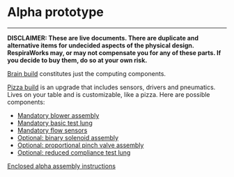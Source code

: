 # Alpha prototype

-------------

**DISCLAIMER: These are live documents.
There are duplicate and alternative items for undecided aspects of the physical design. 
RespiraWorks may, or may not compensate you for any of these parts.
If you decide to buy them, do so at your own risk.**

[Brain build](pizza_brain) constitutes just the computing components.

[Pizza build](pizza_build.md) is an upgrade that includes sensors, drivers and pneumatics.
Lives on your table and is customizable, like a pizza. Here are possible components:
* [Mandatory blower assembly](pizza_blower)
* [Mandatory basic test lung](pizza_test_lung)
* [Mandatory flow sensors](../../2_Research_&_Development/Project-Venturi)
* [Optional: binary solenoid assembly](pizza_binary_solenoid)
* [Optional: proportional pinch valve assembly](../../2_Research_&_Development/Project-Pinch_Valve)
* [Optional: reduced compliance test lung](pizza_compliance_test_lung)

[Enclosed alpha assembly instructions](alpha_assembly_instructions.md)

